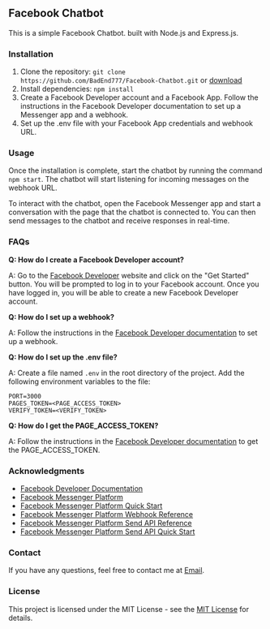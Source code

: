 ## Facebook Chatbot
This is a simple Facebook Chatbot. built with Node.js and Express.js.

### Installation
1. Clone the repository: `git clone https://github.com/BadEnd777/Facebook-Chatbot.git` or [download](https://github.com/BadEnd777/Facebook-Chatbot/archive/refs/heads/main.zip)
2. Install dependencies: `npm install`
3. Create a Facebook Developer account and a Facebook App. Follow the instructions in the Facebook Developer documentation to set up a Messenger app and a webhook.
4. Set up the .env file with your Facebook App credentials and webhook URL.

### Usage
Once the installation is complete, start the chatbot by running the command `npm start`. The chatbot will start listening for incoming messages on the webhook URL.

To interact with the chatbot, open the Facebook Messenger app and start a conversation with the page that the chatbot is connected to. You can then send messages to the chatbot and receive responses in real-time.

### FAQs
**Q: How do I create a Facebook Developer account?**

A: Go to the [Facebook Developer](https://developers.facebook.com/) website and click on the "Get Started" button. You will be prompted to log in to your Facebook account. Once you have logged in, you will be able to create a new Facebook Developer account.

**Q: How do I set up a webhook?**

A: Follow the instructions in the [Facebook Developer documentation](https://developers.facebook.com/docs/messenger-platform/getting-started/webhook-setup) to set up a webhook.

**Q: How do I set up the .env file?**

A: Create a file named `.env` in the root directory of the project. Add the following environment variables to the file:

```
PORT=3000
PAGES_TOKEN=<PAGE_ACCESS_TOKEN>
VERIFY_TOKEN=<VERIFY_TOKEN>
```

**Q: How do I get the PAGE_ACCESS_TOKEN?**

A: Follow the instructions in the [Facebook Developer documentation](https://developers.facebook.com/docs/messenger-platform/getting-started/app-setup) to get the PAGE_ACCESS_TOKEN.

### Acknowledgments
* [Facebook Developer Documentation](https://developers.facebook.com/docs/messenger-platform)
* [Facebook Messenger Platform](https://developers.facebook.com/docs/messenger-platform)
* [Facebook Messenger Platform Quick Start](https://developers.facebook.com/docs/messenger-platform/quickstart)
* [Facebook Messenger Platform Webhook Reference](https://developers.facebook.com/docs/messenger-platform/reference/webhook-events)
* [Facebook Messenger Platform Send API Reference](https://developers.facebook.com/docs/messenger-platform/reference/send-api)
* [Facebook Messenger Platform Send API Quick Start](https://developers.facebook.com/docs/messenger-platform/send-messages)

### Contact
If you have any questions, feel free to contact me at [Email](mailto:badend23@hotmail.com).

### License
This project is licensed under the MIT License - see the [MIT License](https://opensource.org/licenses/MIT) for details.

